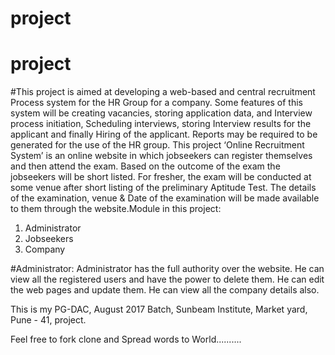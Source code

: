 # project
# project
#This project is aimed at developing a web-based and central recruitment Process system for the HR Group for a company. Some features of this system will be creating vacancies, storing application data, and Interview process initiation, Scheduling interviews, storing Interview results for the applicant and finally Hiring of the applicant. Reports may be required to be generated for the use of the HR group.
This project ‘Online Recruitment System’ is an online website in which jobseekers can register themselves and then attend the exam. Based on the outcome of the exam the jobseekers will be short listed. For fresher, the exam will be conducted at some venue after short listing of the preliminary Aptitude Test. 
The details of the examination, venue & Date of the examination will be made available to them through the website.Module in this project:
1. Administrator
2. Jobseekers
3. Company

#Administrator: Administrator has the full authority over the website. He can view all the registered users and have the power to delete them. He can edit the web pages and update them. He can view all the company details also.

This is my PG-DAC, August 2017 Batch, Sunbeam Institute, Market yard, Pune - 41, project.

Feel free to fork clone and Spread words to World..........
